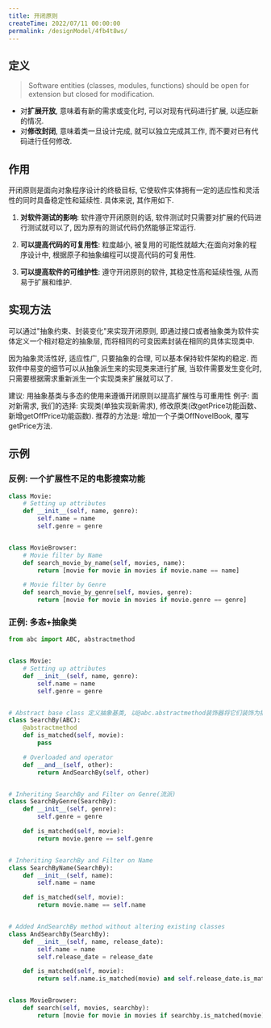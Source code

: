 ```yaml
---
title: 开闭原则
createTime: 2022/07/11 00:00:00
permalink: /designModel/4fb4t8ws/
---
```

## 定义
> Software entities (classes, modules, functions) should be open for extension but closed for modification. 

- 对**扩展开放**, 意味着有新的需求或变化时, 可以对现有代码进行扩展, 以适应新的情况. 
- 对**修改封闭**, 意味着类一旦设计完成, 就可以独立完成其工作, 而不要对已有代码进行任何修改. 

## 作用
开闭原则是面向对象程序设计的终极目标, 它使软件实体拥有一定的适应性和灵活性的同时具备稳定性和延续性. 具体来说, 其作用如下. 


1. **对软件测试的影响**: 软件遵守开闭原则的话, 软件测试时只需要对扩展的代码进行测试就可以了, 因为原有的测试代码仍然能够正常运行. 

2. **可以提高代码的可复用性**: 粒度越小, 被复用的可能性就越大;在面向对象的程序设计中, 根据原子和抽象编程可以提高代码的可复用性. 

3. **可以提高软件的可维护性**: 遵守开闭原则的软件, 其稳定性高和延续性强, 从而易于扩展和维护. 

## 实现方法
可以通过"抽象约束、封装变化"来实现开闭原则, 即通过接口或者抽象类为软件实体定义一个相对稳定的抽象层, 而将相同的可变因素封装在相同的具体实现类中. 

​因为抽象灵活性好, 适应性广, 只要抽象的合理, 可以基本保持软件架构的稳定. 而软件中易变的细节可以从抽象派生来的实现类来进行扩展, 当软件需要发生变化时, 只需要根据需求重新派生一个实现类来扩展就可以了. 

建议: 用抽象基类与多态的使用来遵循开闭原则以提高扩展性与可重用性
例子: 面对新需求, 我们的选择: 实现类(单独实现新需求), 修改原类(改getPrice功能函数、新增getOffPrice功能函数). 推荐的方法是: 增加一个子类OffNovelBook, 覆写getPrice方法. 

## 示例
### 反例: 一个扩展性不足的电影搜索功能
```python
class Movie:
    # Setting up attributes
    def __init__(self, name, genre):
        self.name = name
        self.genre = genre


class MovieBrowser:
    # Movie filter by Name
    def search_movie_by_name(self, movies, name):
        return [movie for movie in movies if movie.name == name]

    # Movie filter by Genre
    def search_movie_by_genre(self, movies, genre):
        return [movie for movie in movies if movie.genre == genre]

```

### 正例: 多态+抽象类
```python
from abc import ABC, abstractmethod


class Movie:
    # Setting up attributes
    def __init__(self, name, genre):
        self.name = name
        self.genre = genre


# Abstract base class 定义抽象基类, 以@abc.abstractmethod装饰器将它们装饰为抽象方法
class SearchBy(ABC):
    @abstractmethod
    def is_matched(self, movie):
        pass

    # Overloaded and operator
    def __and__(self, other):
        return AndSearchBy(self, other)


# Inheriting SearchBy and Filter on Genre(流派)
class SearchByGenre(SearchBy):
    def __init__(self, genre):
        self.genre = genre

    def is_matched(self, movie):
        return movie.genre == self.genre


# Inheriting SearchBy and Filter on Name
class SearchByName(SearchBy):
    def __init__(self, name):
        self.name = name

    def is_matched(self, movie):
        return movie.name == self.name


# Added AndSearchBy method without altering existing classes
class AndSearchBy(SearchBy):
    def __init__(self, name, release_date):
        self.name = name
        self.release_date = release_date

    def is_matched(self, movie):
        return self.name.is_matched(movie) and self.release_date.is_matched(movie)


class MovieBrowser:
    def search(self, movies, searchby):
        return [movie for movie in movies if searchby.is_matched(movie)]

```
